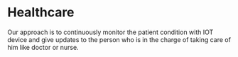 # Healthcare
Our approach is to continuously monitor the patient condition with IOT device and give updates to the person who is in the charge of taking care of him like doctor or nurse.
